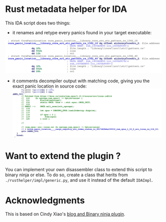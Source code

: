 # Rust metadata helper for IDA

This IDA script does two things:

- it renames and retype every panics found in your target executable:

![](./imgs/metadata_rdata.jpg)

- it comments decompiler output with matching code, giving you the exact panic location in source code:
![](./imgs/decomp_panic.jpg)

# Want to extend the plugin ?

You can implement your own disassembler class to extend this script to binary ninja or else. To do so, create a class that herits from `./rusthelper/impl/generic.py`, and use it instead of the default `IDAImpl`.

# Acknowledgments

This is based on Cindy Xiao's [blog and Binary ninja plugin](https://cxiao.net/posts/2023-12-08-rust-reversing-panic-metadata/).